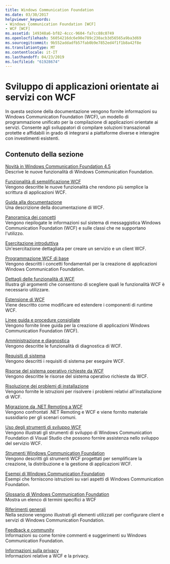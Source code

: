 ```yaml
---
title: Windows Communication Foundation
ms.date: 03/30/2017
helpviewer_keywords:
- Windows Communication Foundation [WCF]
- WCF [WCF]
ms.assetid: 149348a6-bf82-4ccc-9604-fa7cc88c0749
ms.openlocfilehash: 56054216dc6e90e789c230acb3d56565a9ba3d69
ms.sourcegitcommit: 9b552addadfb57fab0b9e7852ed4f1f1b8a42f8e
ms.translationtype: MT
ms.contentlocale: it-IT
ms.lasthandoff: 04/23/2019
ms.locfileid: "61928674"
---
```

# <a name="developing-service-oriented-applications-with-wcf"></a>Sviluppo di applicazioni orientate ai servizi con WCF
In questa sezione della documentazione vengono fornite informazioni su Windows Communication Foundation (WCF), un modello di programmazione unificato per la compilazione di applicazioni orientate ai servizi. Consente agli sviluppatori di compilare soluzioni transazionali protette e affidabili in grado di integrarsi a piattaforme diverse e interagire con investimenti esistenti.
 
## <a name="in-this-section"></a>Contenuto della sezione  
 [Novità in Windows Communication Foundation 4.5](../../../docs/framework/wcf/whats-new.md)  
 Descrive le nuove funzionalità di Windows Communication Foundation.  
  
 [Funzionalità di semplificazione WCF](../../../docs/framework/wcf/wcf-simplification-features.md)  
 Vengono descritte le nuove funzionalità che rendono più semplice la scrittura di applicazioni WCF.  
  
 [Guida alla documentazione](../../../docs/framework/wcf/guide-to-the-documentation.md)  
 Una descrizione della documentazione di WCF.  
  
 [Panoramica dei concetti](../../../docs/framework/wcf/conceptual-overview.md)  
 Vengono riepilogate le informazioni sul sistema di messaggistica Windows Communication Foundation (WCF) e sulle classi che ne supportano l'utilizzo.  
  
 [Esercitazione introduttiva](../../../docs/framework/wcf/getting-started-tutorial.md)  
 Un'esercitazione dettagliata per creare un servizio e un client WCF.  
  
 [Programmazione WCF di base](../../../docs/framework/wcf/basic-wcf-programming.md)  
 Vengono descritti i concetti fondamentali per la creazione di applicazioni Windows Communication Foundation.  
  
 [Dettagli delle funzionalità di WCF](../../../docs/framework/wcf/feature-details/index.md)  
 Illustra gli argomenti che consentono di scegliere quali le funzionalità WCF è necessario utilizzare.  
  
 [Estensione di WCF](../../../docs/framework/wcf/extending/index.md)  
 Viene descritto come modificare ed estendere i componenti di runtime WCF.  
  
 [Linee guida e procedure consigliate](../../../docs/framework/wcf/guidelines-and-best-practices.md)  
 Vengono fornite linee guida per la creazione di applicazioni Windows Communication Foundation (WCF).  
  
 [Amministrazione e diagnostica](../../../docs/framework/wcf/diagnostics/index.md)  
 Vengono descritte le funzionalità di diagnostica di WCF.  
  
 [Requisiti di sistema](../../../docs/framework/wcf/wcf-system-requirements.md)  
 Vengono descritti i requisiti di sistema per eseguire WCF.  
  
 [Risorse del sistema operativo richieste da WCF](../../../docs/framework/wcf/operating-system-resources-required-by-wcf.md)  
 Vengono descritte le risorse del sistema operativo richieste da WCF.  
  
 [Risoluzione dei problemi di installazione](../../../docs/framework/wcf/troubleshooting-setup-issues.md)  
 Vengono fornite le istruzioni per risolvere i problemi relativi all'installazione di WCF.  
  
 [Migrazione da .NET Remoting a WCF](../../../docs/framework/wcf/migrating-from-net-remoting-to-wcf.md)  
 Vengono confrontati .NET Remoting e WCF e viene fornito materiale sussidiario per gli scenari comuni.  
  
 [Uso degli strumenti di sviluppo WCF](../../../docs/framework/wcf/using-the-wcf-development-tools.md)  
 Vengono illustrati gli strumenti di sviluppo di Windows Communication Foundation di Visual Studio che possono fornire assistenza nello sviluppo del servizio WCF.  
  
 [Strumenti Windows Communication Foundation](../../../docs/framework/wcf/tools.md)  
 Vengono descritti gli strumenti WCF progettati per semplificare la creazione, la distribuzione e la gestione di applicazioni WCF.  
  
 [Esempi di Windows Communication Foundation](../../../docs/framework/wcf/samples/index.md)  
 Esempi che forniscono istruzioni su vari aspetti di Windows Communication Foundation.  
  
 [Glossario di Windows Communication Foundation](../../../docs/framework/wcf/glossary.md)  
 Mostra un elenco di termini specifici a WCF  
  
 [Riferimenti generali](../../../docs/framework/wcf/general-reference.md)  
 Nella sezione vengono illustrati gli elementi utilizzati per configurare client e servizi di Windows Communication Foundation.  
  
 [Feedback e community](../../../docs/framework/wcf/feedback-and-community.md)  
 Informazioni su come fornire commenti e suggerimenti su Windows Communication Foundation.  
  
 [Informazioni sulla privacy](../../../docs/framework/wcf/privacy-information.md)  
 Informazioni relative a WCF e la privacy.  
